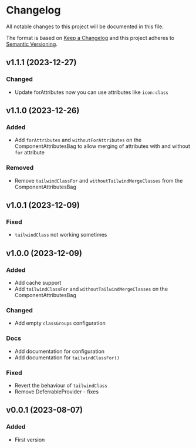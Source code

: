 # Changelog
All notable changes to this project will be documented in this file.

The format is based on [Keep a Changelog](http://keepachangelog.com/)
and this project adheres to [Semantic Versioning](http://semver.org/).

## v1.1.1 (2023-12-27)
### Changed
- Update forAttributes now you can use attributes like `icon:class`

## v1.1.0 (2023-12-26)
### Added
- Add `forAttributes` and `withoutForAttributes` on the ComponentAttributesBag to allow merging of attributes with and without `for` attribute
### Removed
- Remove `tailwindClassFor` and `withoutTailwindMergeClasses` from the ComponentAttributesBag

## v1.0.1 (2023-12-09)
### Fixed
- `tailwindClass` not working sometimes

## v1.0.0 (2023-12-09)
### Added
- Add cache support
- Add `tailwindClassFor` and `withoutTailwindMergeClasses` on the ComponentAttributesBag

### Changed
- Add empty `classGroups` configuration

### Docs
- Add documentation for configuration
- Add documentation for `tailwindClassFor()`

### Fixed
- Revert the behaviour of `tailwindClass`
- Remove DeferrableProvider - fixes

## v0.0.1 (2023-08-07)
### Added
- First version
